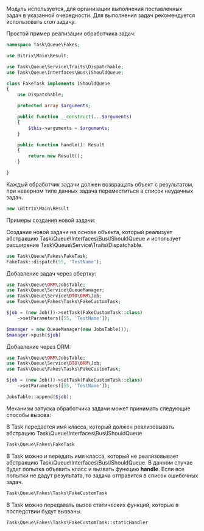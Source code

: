 Модуль используется, для организации выполнения поставленных задач в указанной очередности.
Для выполнения задач рекомендуется использовать cron задачу.

Простой пример реализации обработчика задач:
```php
namespace Task\Queue\Fakes;

use Bitrix\Main\Result;

use Task\Queue\Service\Traits\Dispatchable;
use Task\Queue\Interfaces\Bus\IShouldQueue;

class FakeTask implements IShouldQueue
{
    use Dispatchable;

    protected array $arguments;

    public function __construct(...$arguments)
    {
        $this->arguments = $arguments;
    }

    public function handle(): Result
    {
        return new Result();
    }

}
```
Каждый обработчик задачи должен возвращать объект с результатом, при неверном типе данных задача переместиться в список неудачных задач.
```php 
new \Bitrix\Main\Result
```

Примеры создания новой задачи:

Создание новой задачи на основе объекта, который реализует абстракцию Task\Queue\Interfaces\Bus\IShouldQueue 
и использует расширение Task\Queue\Service\Traits\Dispatchable.
```php
use Task\Queue\Fakes\FakeTask;
FakeTask::dispatch(55, 'TestName');
```

Добавление задач через обертку:
```php
use Task\Queue\ORM\JobsTable;
use Task\Queue\Service\QueueManager;
use Task\Queue\Service\DTO\ORM\Job;
use Task\Queue\Fakes\Tasks\FakeCustomTask;

$job = (new Job())->setTask(FakeCustomTask::class)
    ->setParameters([55, 'TestName']);

$manager = new QueueManager(new JobsTable());
$manager->push($job)
```
Добавление через ORM:
```php
use Task\Queue\ORM\JobsTable;
use Task\Queue\Service\DTO\ORM\Job;
use Task\Queue\Fakes\Tasks\FakeCustomTask;

$job = (new Job())->setTask(FakeCustomTask::class)
    ->setParameters([55, 'TestName']);

JobsTable::append($job);
```

Механизм запуска обработчика задачи может принимать следующие способы вызова:

В Task передается имя класса, который должен реализовывать абстрацию Task\Queue\Interfaces\Bus\IShouldQueue
```php
Task\Queue\Fakes\FakeTask
```

В Task можно и передать имя класса, который не реализовывает абстракцию Task\Queue\Interfaces\Bus\IShouldQueue.
В данном случае будет попытка объявить класс и вызвать функцию <b>handle</b>. Если все попытки не дадут результата, то задача отправится в список ошибочных задач.
```php
Task\Queue\Fakes\Tasks\FakeCustomTask
```

В Task можно передавать вызов статических функций, которые в последствии будут вызваны.
```php
Task\Queue\Fakes\Tasks\FakeCustomTask::staticHandler
```
